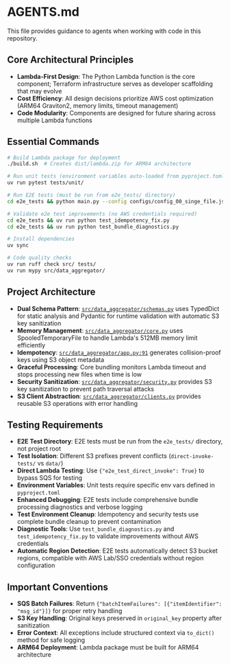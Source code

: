 # AGENTS.md

This file provides guidance to agents when working with code in this repository.

## Core Architectural Principles

- **Lambda-First Design**: The Python Lambda function is the core component; Terraform infrastructure serves as developer scaffolding that may evolve
- **Cost Efficiency**: All design decisions prioritize AWS cost optimization (ARM64 Graviton2, memory limits, timeout management)
- **Code Modularity**: Components are designed for future sharing across multiple Lambda functions

## Essential Commands

```bash
# Build Lambda package for deployment
./build.sh  # Creates dist/lambda.zip for ARM64 architecture

# Run unit tests (environment variables auto-loaded from pyproject.toml)
uv run pytest tests/unit/

# Run E2E tests (must be run from e2e_tests/ directory)
cd e2e_tests && python main.py --config configs/config_00_singe_file.json

# Validate e2e test improvements (no AWS credentials required)
cd e2e_tests && uv run python test_idempotency_fix.py
cd e2e_tests && uv run python test_bundle_diagnostics.py

# Install dependencies
uv sync

# Code quality checks
uv run ruff check src/ tests/
uv run mypy src/data_aggregator/
```

## Project Architecture

- **Dual Schema Pattern**: [`src/data_aggregator/schemas.py`](src/data_aggregator/schemas.py) uses TypedDict for static analysis and Pydantic for runtime validation with automatic S3 key sanitization
- **Memory Management**: [`src/data_aggregator/core.py`](src/data_aggregator/core.py) uses SpooledTemporaryFile to handle Lambda's 512MB memory limit efficiently
- **Idempotency**: [`src/data_aggregator/app.py:91`](src/data_aggregator/app.py:91) generates collision-proof keys using S3 object metadata
- **Graceful Processing**: Core bundling monitors Lambda timeout and stops processing new files when time is low
- **Security Sanitization**: [`src/data_aggregator/security.py`](src/data_aggregator/security.py) provides S3 key sanitization to prevent path traversal attacks
- **S3 Client Abstraction**: [`src/data_aggregator/clients.py`](src/data_aggregator/clients.py) provides reusable S3 operations with error handling

## Testing Requirements

- **E2E Test Directory**: E2E tests must be run from the `e2e_tests/` directory, not project root
- **Test Isolation**: Different S3 prefixes prevent conflicts (`direct-invoke-tests/` vs `data/`)
- **Direct Lambda Testing**: Use `{"e2e_test_direct_invoke": True}` to bypass SQS for testing
- **Environment Variables**: Unit tests require specific env vars defined in `pyproject.toml`
- **Enhanced Debugging**: E2E tests include comprehensive bundle processing diagnostics and verbose logging
- **Test Environment Cleanup**: Idempotency and security tests use complete bundle cleanup to prevent contamination
- **Diagnostic Tools**: Use `test_bundle_diagnostics.py` and `test_idempotency_fix.py` to validate improvements without AWS credentials
- **Automatic Region Detection**: E2E tests automatically detect S3 bucket regions, compatible with AWS Lab/SSO credentials without region configuration

## Important Conventions

- **SQS Batch Failures**: Return `{"batchItemFailures": [{"itemIdentifier": "msg_id"}]}` for proper retry handling
- **S3 Key Handling**: Original keys preserved in `original_key` property after sanitization
- **Error Context**: All exceptions include structured context via `to_dict()` method for safe logging
- **ARM64 Deployment**: Lambda package must be built for ARM64 architecture